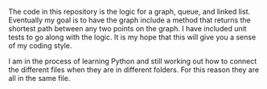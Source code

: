 The code in this repository is the logic for a graph, queue, and linked list. Eventually my goal is to have the graph include a method that returns the shortest path between any two points on the graph. I have included unit tests to go along with the logic. It is my hope that this will give you a sense of my coding style.

I am in the process of learning Python and still working out how to connect the different files when they are in different folders. For this reason they are all in the same file. 
